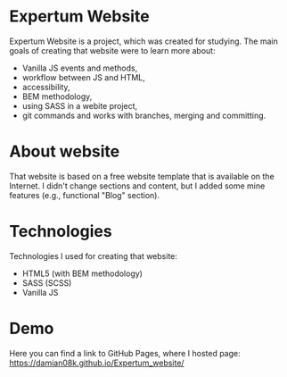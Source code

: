 # Expertum Website

Expertum Website is a project, which was created for studying.
The main goals of creating that website were to learn more about:

-   Vanilla JS events and methods,
-   workflow between JS and HTML,
-   accessibility,
-   BEM methodology,
-   using SASS in a webite project,
-   git commands and works with branches, merging and committing.

# About website

That website is based on a free website template that is available on the Internet.
I didn't change sections and content, but I added some mine features (e.g., functional "Blog" section).

# Technologies 
Technologies I used for creating that website:

- HTML5 (with BEM methodology)
- SASS (SCSS)
- Vanilla JS

# Demo

Here you can find a link to GitHub Pages, where I hosted page:
<https://damian08k.github.io/Expertum_website/>
